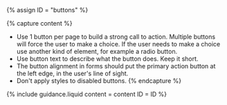 {% assign ID = "buttons" %}

{% capture content %}
- Use 1 button per page to build a strong call to action. Multiple buttons will force the user to make a choice. If the user needs to make a choice use another kind of element, for example a radio button.
- Use button text to describe what the button does. Keep it short.
- The button alignment in forms should put the primary action button at the left edge, in the user's line of sight.
- Don't apply styles to disabled buttons.
{% endcapture %}

{% include guidance.liquid  content = content  ID = ID %}
